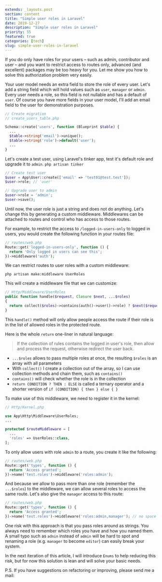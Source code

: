 ```yaml
---
extends: _layouts.post
section: content
title: "Simple user roles in Laravel"
date: 2019-12-27
description: "Simple user roles in Laravel"
priority: 55
featured: true
categories: [tech]
slug: simple-user-roles-in-laravel
---
```


If you do only have roles for your users – such as admin, contributor and user – and you want to restrict access to routes only, advanced (and excellent) packages may be too heavy for you.
Let me show you how to solve this authorization problem very easily.

Your user model needs an extra field to store the role of every user. Let's add a string field which will hold values such as `user`, `manager` or `admin`. Every user needs a role, so this field is not nullable and has a default of `user`. Of course you have more fields in your user model, I'll add an email field to the user for demonstration purposes.

```php
// Create migration
// create_users_table.php

Schema::create('users', function (Blueprint $table) {
  ...
  $table->string('email')->unique();
  $table->string('role')->default('user');
  ...
}
```

Let's create a test user, using Laravel's tinker app, test it's default role and upgrade it to `admin`.
`php artisan tinker`

```php
// Create test user
$user = App\User::create(['email' => 'test01@test.test']);
$user->role; // 'user'

// Upgrade user to admin
$user->role = 'admin';
$user->save();
```

Until now, the user role is just a string and does not do anything. Let's change this by generating a custom middleware. Middlewares can be attached to routes and control who has access to those routes.

For example, to restrict the access to `/logged-in-users-only` to logged in users, you would create the following function in your routes file:

```php
// routes/web.php
Route::get('logged-in-users-only', function () {
  return 'Only logged in users can see this';
})->middleware('auth');
```

We can restrict routes to user roles with a custom middleware:

`php artisan make:middleware UserRoles`

This will create a middleware file that we can customize:

```php
// Http/Middleware/UserRoles
public function handle($request, Closure $next, ...$roles)
{
  return collect($roles)->contains(auth()->user()->role) ? $next($request) : back();
}
```

This `handle()` method will only allow people access the route if their role is in the list of allowed roles in the protected route.

Here is the whole `return` one-liner in natural language:
> If the collection of rules contains the logged in user's role, then allow and process the request, otherwise redirect the user back.

- `...$roles` allows to pass multiple roles at once, the resulting `$roles` is an array with all parameters
- With `collect()` I create a collection out of the array, so I can use collection methods and chain them, such as `contains()`
- `contains()` will check whether the role is in the collection
- `return CONDITION ? THEN : ELSE` is called a ternary operator and a shorter version of `if (CONDITION) { then } else { }`

To make use of this middleware, we need to register it in the kernel:

```php
// Http/Kernel.php

use App\Http\Middleware\UserRoles;
...

protected $routeMiddleware = [
  ...
  'roles' => UserRoles::class,
];
```

To only allow users with role `admin` to a route, you create it like the following:

```php
// routes/web.php
Route::get('types', function () {
  return 'Access granted';
})->name('test.roles')->middleware('roles:admin');
```

And because we allow to pass more than one role (remember the `...$roles`) to the middleware, we can allow several roles to access the same route. Let's also give the `manager` access to this route:

```php
// routes/web.php
Route::get('types', function () {
  return 'Access granted';
})->name('test.roles')->middleware('roles:admin,manager'); // no space after comma!
```

One risk with this approach is that you pass roles around as strings. You always need to remember which roles you have and how you named them. A small typo such as `adnin` instead of `admin` will be hard to spot and renaming a role (e.g. `manager` to become `editor`) can easily break your system.

In the next iteration of this article, I will introduce `Enums` to help reducing this risk, but for now this solution is lean and will solve your basic needs.

P.S. If you have suggestions on refactoring or improving, please send me a mail:
